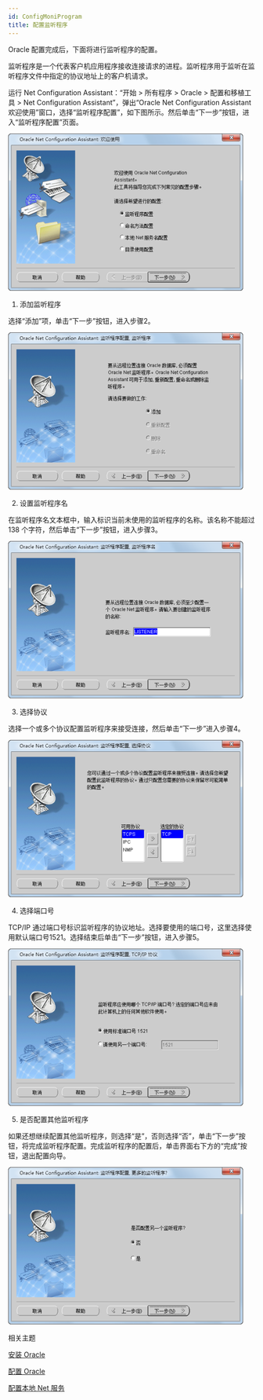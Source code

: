 ```yaml
---
id: ConfigMoniProgram
title: 配置监听程序
---
```

Oracle 配置完成后，下面将进行监听程序的配置。

监听程序是一个代表客户机应用程序接收连接请求的进程。监听程序用于监听在监听程序文件中指定的协议地址上的客户机请求。

运行 Net Configuration Assistant：“开始 > 所有程序 > Oracle > 配置和移植工具 > Net
Configuration Assistant”，弹出“Oracle Net Configuration Assistant
欢迎使用”窗口，选择“监听程序配置”，如下图所示。然后单击“下一步”按钮，进入“监听程序配置”页面。

![](img/NCAwelcome.png)  

  
  1. 添加监听程序 

选择“添加”项，单击“下一步”按钮，进入步骤2。

![](img/NCAadd.png)  

  2. 设置监听程序名 

在监听程序名文本框中，输入标识当前未使用的监听程序的名称。该名称不能超过 138 个字符，然后单击“下一步”按钮，进入步骤3。

![](img/NCAname.png)  

  3. 选择协议 

选择一个或多个协议配置监听程序来接受连接，然后单击“下一步”进入步骤4。

![](img/NCAtcps.png)  

  4. 选择端口号 

TCP/IP 通过端口号标识监听程序的协议地址。选择要使用的端口号，这里选择使用默认端口号1521。选择结束后单击“下一步”按钮，进入步骤5。

![](img/NCAport.png)  

  5. 是否配置其他监听程序 

如果还想继续配置其他监听程序，则选择“是”，否则选择“否”，单击“下一步”按钮，将完成监听程序配置。完成监听程序的配置后，单击界面右下方的“完成”按钮，退出配置向导。

![](img/NCAfinish.png)  
 

 相关主题

 [安装 Oracle](OracleInstall)

 [配置 Oracle](OracleConfig)

 [配置本地 Net 服务](ConfigNetServer)


